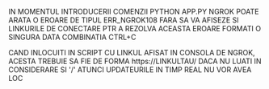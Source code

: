 IN MOMENTUL INTRODUCERII COMENZII PYTHON APP.PY NGROK POATE ARATA O EROARE
DE TIPUL ERR_NGROK108 FARA SA VA AFISEZE SI LINKURILE DE CONECTARE
PTR A REZOLVA ACEASTA EROARE FORMATI O SINGURA DATA COMBINATIA CTRL+C

CAND INLOCUITI IN SCRIPT CU LINKUL AFISAT IN CONSOLA DE NGROK,
ACESTA TREBUIE SA FIE DE FORMA https://LINKULTAU/
DACA NU LUATI IN CONSIDERARE SI '/' ATUNCI UPDATEURILE IN TIMP REAL NU VOR AVEA LOC
